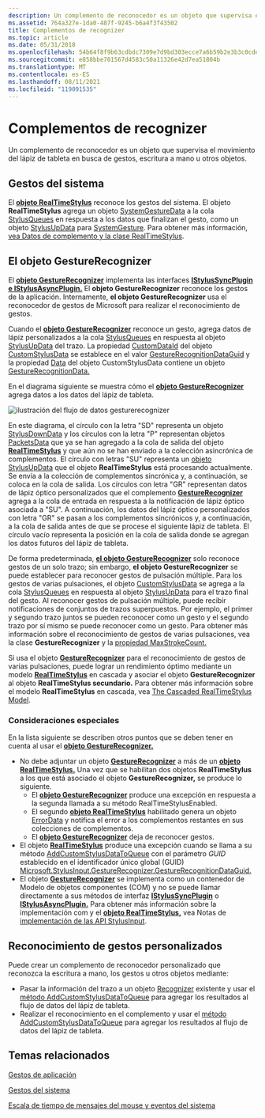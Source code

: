 ```yaml
---
description: Un complemento de reconocedor es un objeto que supervisa el movimiento del lápiz de tableta en busca de gestos, escritura a mano u otros objetos.
ms.assetid: 764a327e-1da0-487f-9245-b6a4f3f43502
title: Complementos de recognizer
ms.topic: article
ms.date: 05/31/2018
ms.openlocfilehash: 54b64f8f9b63cdbdc7309e7d9bd303ecce7a6b59b2e3b3c0cde976d1d6eefdf4
ms.sourcegitcommit: e858bbe701567d4583c50a11326e42d7ea51804b
ms.translationtype: MT
ms.contentlocale: es-ES
ms.lasthandoff: 08/11/2021
ms.locfileid: "119091535"
---
```

# <a name="recognizer-plug-ins"></a>Complementos de recognizer

Un complemento de reconocedor es un objeto que supervisa el movimiento del lápiz de tableta en busca de gestos, escritura a mano u otros objetos.

## <a name="system-gestures"></a>Gestos del sistema

El [**objeto RealTimeStylus**](realtimestylus-class.md) reconoce los gestos del sistema. El objeto **RealTimeStylus** agrega un objeto [SystemGestureData](/previous-versions/ms824019(v=msdn.10)) a la cola [StylusQueues](/previous-versions/ms824786(v=msdn.10)) en respuesta a los datos que finalizan el gesto, como un objeto [StylusUpData](/previous-versions/ms824057(v=msdn.10)) para [SystemGesture](/previous-versions/bb345349(v=vs.100)). Para obtener más información, [vea Datos de complemento y la clase RealTimeStylus](plug-in-data-and-the-realtimestylus-class.md).

## <a name="the-gesturerecognizer-object"></a>El objeto GestureRecognizer

El [**objeto GestureRecognizer**](gesturerecognizer-class.md) implementa las interfaces [**IStylusSyncPlugin**](/windows/win32/api/rtscom/nn-rtscom-istylussyncplugin) [**e IStylusAsyncPlugin.**](/windows/win32/api/rtscom/nn-rtscom-istylusasyncplugin) El **objeto GestureRecognizer** reconoce los gestos de la aplicación. Internamente, **el objeto GestureRecognizer** usa el reconocedor de gestos de Microsoft para realizar el reconocimiento de gestos.

Cuando el [**objeto GestureRecognizer**](gesturerecognizer-class.md) reconoce un gesto, agrega datos de lápiz personalizados a la cola [StylusQueues](/previous-versions/ms824786(v=msdn.10)) en respuesta al objeto [StylusUpData](/previous-versions/ms824057(v=msdn.10)) del trazo. La propiedad [CustomDataId](/previous-versions/ms824748(v=msdn.10)) del objeto [CustomStylusData](/previous-versions/ms575208(v=vs.100)) se establece en el valor [GestureRecognitionDataGuid](/previous-versions/ms826344(v=msdn.10)) y la propiedad [Data](/previous-versions/ms824749(v=msdn.10)) del objeto CustomStylusData contiene un objeto [GestureRecognitionData.](/previous-versions/ms824594(v=msdn.10))

En el diagrama siguiente se muestra cómo el [**objeto GestureRecognizer**](gesturerecognizer-class.md) agrega datos a los datos del lápiz de tableta.

![ilustración del flujo de datos gesturerecognizer](images/c4c77c33-deee-49d0-84bc-12612575ec66.gif)

En este diagrama, el círculo con la letra "SD" representa un objeto [StylusDownData](/previous-versions/ms824107(v=msdn.10)) y los círculos con la letra "P" representan objetos [PacketsData](/previous-versions/ms824590(v=msdn.10)) que ya se han agregado a la cola de salida del objeto [**RealTimeStylus**](realtimestylus-class.md) y que aún no se han enviado a la colección asincrónica de complementos. El círculo con letras "SU" representa un [objeto StylusUpData](/previous-versions/ms824057(v=msdn.10)) que el objeto **RealTimeStylus** está procesando actualmente. Se envía a la colección de complementos sincrónica y, a continuación, se coloca en la cola de salida. Los círculos con letra "GR" representan datos de lápiz óptico personalizados que el complemento [**GestureRecognizer**](gesturerecognizer-class.md) agrega a la cola de entrada en respuesta a la notificación de lápiz óptico asociada a "SU". A continuación, los datos del lápiz óptico personalizados con letra "GR" se pasan a los complementos sincrónicos y, a continuación, a la cola de salida antes de que se procese el siguiente lápiz de tableta. El círculo vacío representa la posición en la cola de salida donde se agregan los datos futuros del lápiz de tableta.

De forma predeterminada, [**el objeto GestureRecognizer**](gesturerecognizer-class.md) solo reconoce gestos de un solo trazo; sin embargo, **el objeto GestureRecognizer** se puede establecer para reconocer gestos de pulsación múltiple. Para los gestos de varias pulsaciones, el objeto [CustomStylusData](/previous-versions/ms575208(v=vs.100)) se agrega a la cola [StylusQueues](/previous-versions/ms824786(v=msdn.10)) en respuesta al objeto [StylusUpData](/previous-versions/ms824057(v=msdn.10)) para el trazo final del gesto. Al reconocer gestos de pulsación múltiple, puede recibir notificaciones de conjuntos de trazos superpuestos. Por ejemplo, el primer y segundo trazo juntos se pueden reconocer como un gesto y el segundo trazo por sí mismo se puede reconocer como un gesto. Para obtener más información sobre el reconocimiento de gestos de varias pulsaciones, vea la clase **GestureRecognizer** y la [propiedad MaxStrokeCount.](/previous-versions/ms826053(v=msdn.10))

Si usa el objeto [**GestureRecognizer**](gesturerecognizer-class.md) para el reconocimiento de gestos de varias pulsaciones, puede lograr un rendimiento óptimo mediante un modelo [**RealTimeStylus**](realtimestylus-class.md) en cascada y asociar el objeto **GestureRecognizer** al objeto **RealTimeStylus secundario.** Para obtener más información sobre el modelo **RealTimeStylus** en cascada, vea [The Cascaded RealTimeStylus Model](the-cascaded-realtimestylus-model.md).

### <a name="special-considerations"></a>Consideraciones especiales

En la lista siguiente se describen otros puntos que se deben tener en cuenta al usar el [**objeto GestureRecognizer.**](gesturerecognizer-class.md)

-   No debe adjuntar un objeto [**GestureRecognizer**](gesturerecognizer-class.md) a más de un [**objeto RealTimeStylus.**](realtimestylus-class.md) Una vez que se habilitan dos objetos **RealTimeStylus** a los que está asociado el objeto **GestureRecognizer,** se produce lo siguiente.
    -   El [**objeto GestureRecognizer**](gesturerecognizer-class.md) produce una excepción en respuesta a la segunda llamada a su método RealTimeStylusEnabled.
    -   El segundo [**objeto RealTimeStylus**](realtimestylus-class.md) habilitado genera un objeto [ErrorData](/previous-versions/ms824740(v=msdn.10)) y notifica el error a los complementos restantes en sus colecciones de complementos.
    -   El [**objeto GestureRecognizer**](gesturerecognizer-class.md) deja de reconocer gestos.
-   El objeto [**RealTimeStylus**](realtimestylus-class.md) produce una excepción cuando se llama a su método [AddCustomStylusDataToQueue](/previous-versions/ms825761(v=msdn.10)) con el parámetro *GUID* establecido en el identificador único global (GUID) [Microsoft.StylusInput.GestureRecognizer.GestureRecognitionDataGuid.](/previous-versions/ms826344(v=msdn.10))
-   El objeto [**GestureRecognizer**](gesturerecognizer-class.md) se implementa como un contenedor de Modelo de objetos componentes (COM) y no se puede llamar directamente a sus métodos de interfaz [**IStylusSyncPlugin**](/windows/win32/api/rtscom/nn-rtscom-istylussyncplugin) o [**IStylusAsyncPlugin.**](/windows/win32/api/rtscom/nn-rtscom-istylusasyncplugin) Para obtener más información sobre la implementación com y el [**objeto RealTimeStylus,**](realtimestylus-class.md) vea Notas de [implementación de las API StylusInput](implementation-notes-for-the-stylusinput-apis.md).

## <a name="custom-gesture-recognition"></a>Reconocimiento de gestos personalizados

Puede crear un complemento de reconocedor personalizado que reconozca la escritura a mano, los gestos u otros objetos mediante:

-   Pasar la información del trazo a un objeto [Recognizer](/previous-versions/ms829434(v=msdn.10)) existente y usar el [método AddCustomStylusDataToQueue](/previous-versions/ms825761(v=msdn.10)) para agregar los resultados al flujo de datos del lápiz de tableta.
-   Realizar el reconocimiento en el complemento y usar el [método AddCustomStylusDataToQueue](/previous-versions/ms825761(v=msdn.10)) para agregar los resultados al flujo de datos del lápiz de tableta.

## <a name="related-topics"></a>Temas relacionados

<dl> <dt>

[Gestos de aplicación](application-gestures.md)
</dt> <dt>

[Gestos del sistema](system-gestures.md)
</dt> <dt>

[Escala de tiempo de mensajes del mouse y eventos del sistema](timeline-of-mouse-messages-and-system-events.md)
</dt> </dl>

 

 
